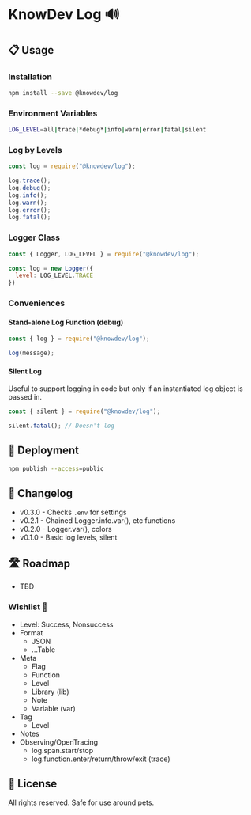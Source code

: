 # KnowDev Log 🔊

## 📋 Usage

### Installation

``` bash
npm install --save @knowdev/log
```

### Environment Variables

``` bash
LOG_LEVEL=all|trace|*debug*|info|warn|error|fatal|silent
```

### Log by Levels

``` javascript
const log = require("@knowdev/log");

log.trace();
log.debug();
log.info();
log.warn();
log.error();
log.fatal();
```

### Logger Class

``` javascript
const { Logger, LOG_LEVEL } = require("@knowdev/log");

const log = new Logger({
  level: LOG_LEVEL.TRACE
})
```

### Conveniences

#### Stand-alone Log Function (debug)

``` javascript
const { log } = require("@knowdev/log");

log(message);
```

#### Silent Log

Useful to support logging in code but only if an instantiated log object is passed in.

``` javascript
const { silent } = require("@knowdev/log");

silent.fatal(); // Doesn't log
```

## 🚀 Deployment

``` bash
npm publish --access=public
```

## 📝 Changelog

* v0.3.0 - Checks `.env` for settings
* v0.2.1 - Chained Logger.info.var(), etc functions
* v0.2.0 - Logger.var(), colors
* v0.1.0 - Basic log levels, silent

## 🛣 Roadmap

* TBD

### Wishlist 🌠

* Level: Success, Nonsuccess
* Format
  * JSON
  * ...Table
* Meta
  * Flag
  * Function
  * Level
  * Library (lib)
  * Note
  * Variable (var)
* Tag
  * Level
* Notes
* Observing/OpenTracing
  * log.span.start/stop
  * log.function.enter/return/throw/exit (trace)

## 📜 License

All rights reserved. Safe for use around pets.
